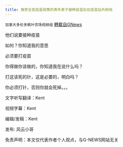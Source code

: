 ```yaml
---
title: 推崇全民疫苗政策的青年男子接种疫苗后在疫苗站外倒地
---
```

`加拿大多伦多枫叶农场视频组` [轉載自GNews](https://gnews.org/zh-hans/1610266/)

他们说要接种疫苗

如何？你知道我的意思

必须要打疫苗

你得做你该做的，你知道我在说什么吗？

打这该死的针，这是必要的，明白吗？

你必须打针，否则你就会死掉。。。

文字听写翻译：Kent

视频字幕：Kent

编辑/发稿：Kent

发布: 风云小哥

免责声明：本文仅代表作者个人观点，与G-NEWS网站无关
